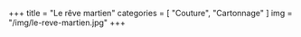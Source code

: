 +++
title = "Le rêve martien"
categories = [ "Couture", "Cartonnage" ]
img = "/img/le-reve-martien.jpg"
+++
